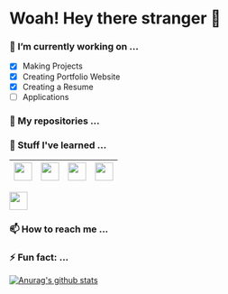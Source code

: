 # Woah! Hey there stranger 👋

### 🔭 I’m currently working on ...

 - [x] Making Projects
- [x] Creating Portfolio Website
- [x] Creating a Resume
- [ ] Applications

### 🔨 My repositories ...



### 🌱 Stuff I've learned ...

| <img height="32px" src="https://cdn.svgporn.com/logos/javascript.svg"> | <img height="32px" src="https://cdn.svgporn.com/logos/react.svg"> | <img height="32px" width="32px" src="https://cdn.svgporn.com/logos/nextjs.svg"> |  <img height="32px" width="32px" src="https://cdn.svgporn.com/logos/html-5.svg"> |
|-|-|-|-|

 <img height="32px" width="32px" src="https://cdn.svgporn.com/logos/html-5.svg">

### 📫 How to reach me ...

### ⚡ Fun fact: ...


[![Anurag's github stats](https://github-readme-stats.vercel.app/api?username=hi-van)](https://github.com/anuraghazra/github-readme-stats)
